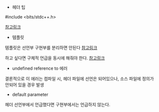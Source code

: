 - 헤더 팁

#include <bits/stdc++.h>

[참고링크](https://mufflemumble.tistory.com/13)

- 템플릿

템플릿은 선언부 구현부를 분리하면 안된다
[참고링크](https://daekyoulibrary.tistory.com/entry/C-%ED%85%9C%ED%94%8C%EB%A6%BFTemplate%EC%9D%80-%ED%97%A4%EB%8D%94%ED%8C%8C%EC%9D%BC%EA%B3%BC-%EA%B5%AC%ED%98%84%EB%B6%80-%ED%8C%8C%EC%9D%BC%EC%9D%84-%EB%82%98%EB%88%84%EB%A9%B4-%EC%95%88-%EB%90%9C%EB%8B%A4-Error-LNK-2019)

하고 싶다면 구체적 언급을 동시에 해줘야 한다.
[참고링크](https://ansohxxn.github.io/cpp/chapter13-2/)

- undefined reference to 에러

결론적으로 이 에러는 컴파일 시, 헤더 파일에 선언은 되어있으나, 소스 파일에 정의가 안되어 있을 경우 발생

- default parameter

헤더 선언부에서 언급했다면 구현부에서는 언급하지 않는다.
